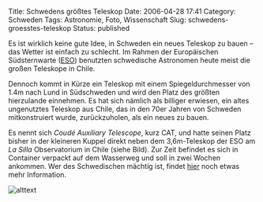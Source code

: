 Title: Schwedens größtes Teleskop
Date: 2006-04-28 17:41
Category: Schweden
Tags: Astronomie, Foto, Wissenschaft
Slug: schwedens-groesstes-teleskop
Status: published

Es ist wirklich keine gute Idee, in Schweden ein neues Teleskop zu bauen
– das Wetter ist einfach zu schlecht. Im Rahmen der Europäischen
Südsternwarte ([ESO](http://www.eso.org)) benutzten schwedische
Astronomen heute meist die großen Teleskope in Chile.

Dennoch kommt in Kürze ein Teleskop mit einem Spiegeldurchmesser von
1.4m nach Lund in Südschweden und wird den Platz des größten hierzulande
einnehmen. Es hat sich nämlich als billiger erwiesen, ein altes
ungenutztes Teleskop aus Chile, das in den 70er Jahren von Schweden
mitkonstruiert wurde, zurückzuholen, als ein neues zu bauen.

Es nennt sich *Coudé Auxiliary Telescope*, kurz CAT, und hatte seinen
Platz bisher in der kleineren Kuppel direkt neben dem 3,6m-Teleskop der
ESO am *La Silla* Observatorium in Chile (siehe Bild). Zur Zeit befindet
es sich in Container verpackt auf dem Wasserweg und soll in zwei Wochen
ankommen. Wer des Schwedischen mächtig ist, findet
[hier](http://www.svd.se/dynamiskt/inrikes/did_12512915.asp) noch etwas
mehr Information.

![alttext](/pic/3p6m-cat.jpg)

